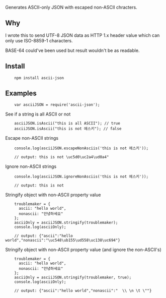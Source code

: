 Generates ASCII-only JSON with escaped non-ASCII chracters.

## Why

I wrote this to send UTF-8 JSON data as HTTP 1.x header value
which can only use ISO-8859-1 characters.

BASE-64 could've been used but result wouldn't be as readable.

## Install

        npm install ascii-json

## Examples

        var asciiJSON = require('ascii-json');

See if a string is all ASCII or not

        asciiJSON.isAscii("this is all ASCII"); // true
        asciiJSON.isAscii("this is not 에스키"); // false

Escape non-ASCII strings

        console.log(asciiJSON.escapeNonAsciis('this is not 에스키'));

        // output: this is not \uc5d0\uc2a4\ud0a4"

Ignore non-ASCII strings
        
        console.log(asciiJSON.ignoreNonAsciis('this is not 에스키'));

        // output: this is not 

Stringify object with non-ASCII property value

        troublemaker = {
          ascii: "hello world",
          nonascii: "안녕하세요"
        };
        asciiOnly = asciiJSON.stringify(troublemaker);
        console.log(asciiOnly);

        // output: {"ascii":"hello world","nonascii":"\uc548\ub155\ud558\uc138\uc694"}

Stringify object with non-ASCII property value (and ignore the non-ASCII's)

        troublemaker = {
          ascii: "hello world",
          nonascii: "안녕하세요"
        };
        asciiOnly = asciiJSON.stringify(troublemaker, true);
        console.log(asciiOnly);

        // output: {"ascii":"hello world","nonascii":"  \\ \n \t \""}
